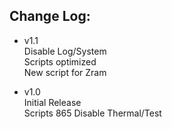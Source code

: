 ## Change Log:
- v1.1        
Disable Log/System   
Scripts optimized     
New script for Zram    

- v1.0        
Initial Release    
Scripts 865
Disable Thermal/Test

